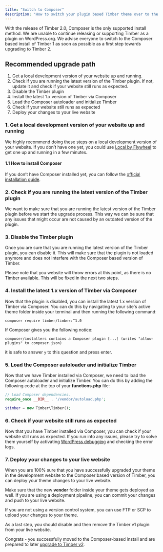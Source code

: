 ```yaml
---
title: "Switch to Composer"
description: "How to switch your plugin based Timber theme over to the Composer based version."
---
```


With the release of Timber 2.0, Composer is the only supported install method. We are unable to continue releasing or supporting Timber as a plugin on WordPress.org. We advise everyone to switch to the Composer based install of Timber 1 as soon as possible as a first step towards upgrading to Timber 2.

## Recommended upgrade path

1. Get a local development version of your website up and running.
2. Check if you are running the latest version of the Timber plugin. If not, update it and check if your website still runs as expected.
3. Disable the Timber plugin
4. Install the latest 1.x version of Timber via Composer
5. Load the Composer autoloader and initialize Timber
6. Check if your website still runs as expected
7. Deploy your changes to your live website


### 1. Get a local development version of your website up and running
We highly recommend doing these steps on a local development version of your website. If you don’t have one yet, you could use [Local by Flywheel](https://localbyflywheel.com/) to get one up and running in a few minutes.

#### 1.1 How to install Composer
If you don’t have Composer installed yet, you can follow the [official installation guide](https://getcomposer.org/doc/00-intro.md).


### 2. Check if you are running the latest version of the Timber plugin
We want to make sure that you are running the latest version of the Timber plugin before we start the upgrade process. This way we can be sure that any issues that might occur are not caused by an outdated version of the plugin.

### 3. Disable the Timber plugin
Once you are sure that you are running the latest version of the Timber plugin, you can disable it. This will make sure that the plugin is not loaded anymore and does not interfere with the Composer based version of Timber.

Please note that you website will throw errors at this point, as there is no Timber available. This will be fixed in the next two steps.

### 4. Install the latest 1.x version of Timber via Composer
Now that the plugin is disabled, you can install the latest 1.x version of Timber via Composer. You can do this by navigating to your site's active theme folder inside your terminal and then running the following command:

```shell
composer require timber/timber:^1.0
```

If Composer gives you the following notice:

```shell
composer/installers contains a Composer plugin [...] (writes "allow-plugins" to composer.json)
```
it is safe to answer `y` to this question and press enter.


### 5. Load the Composer autoloader and initialize Timber
Now that we have Timber installed via Composer, we need to load the Composer autoloader and initialize Timber. You can do this by adding the following code at the top of your **functions.php** file:

```php
// Load Composer dependencies.
require_once __DIR__ . '/vendor/autoload.php';

$timber = new Timber\Timber();
```

### 6. Check if your website still runs as expected
Now that you have Timber installed via Composer, you can check if your website still runs as expected. If you run into any issues, please try to solve them yourself by activating [WordPress debugging](https://wordpress.org/documentation/article/debugging-in-wordpress/) and checking the error logs.

### 7. Deploy your changes to your live website
When you are 100% sure that you have successfully upgraded your theme in the development website to the Composer based version of Timber, you can deploy your theme changes to your live website.

Make sure that the new **vendor** folder inside your theme gets deployed as well. If you are using a deployment pipeline, you can commit your changes and push to your live website.

If you are not using a version control system, you can use FTP or SCP to upload your changes to your theme.

As a last step, you should disable and then remove the Timber v1 plugin from your live website.

Congrats - you successfully moved to the Composer-based install and are prepared to later [upgrade to Timber v2](https://timber.github.io/docs/v2/upgrade-guides/2.0/).
